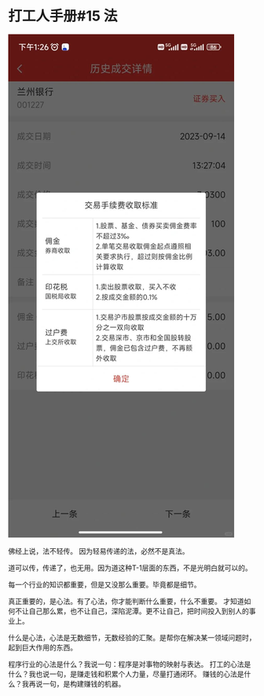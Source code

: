 # 打工人手册#15 法

 ![](img/fea7f2f5-8b81-4a82-b2e9-8168de7e50de.jpg)
 
佛经上说，法不轻传。
因为轻易传递的法，必然不是真法。

道可以传，传递了，也无用。因为道这种T-1层面的东西，不是光明白就可以的。

每一个行业的知识都重要，但是又没那么重要。毕竟都是细节。

真正重要的，是心法。有了心法，你才能判断什么重要，什么不重要。
才知道如何不让自己那么累，也不让自己，深陷泥潭。更不让自己，把时间投入到别人的事业上。

什么是心法，心法是无数细节，无数经验的汇聚。是帮你在解决某一领域问题时，起到巨大作用的东西。

程序行业的心法是什么？我说一句：程序是对事物的映射与表达。
打工的心法是什么？我也说一句，是赚走钱和积累个人力量，尽量打通闭环。
赚钱的心法是什么？我再说一句，是构建赚钱的机器。